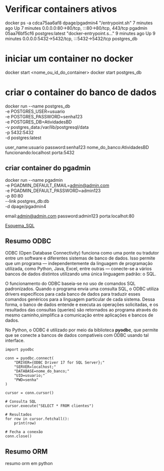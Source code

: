 # Verificar containers ativos

docker ps -a
cdca75aa6af8 dpage/pgadmin4 "/entrypoint.sh" 7 minutes ago Up 7 minutes 0.0.0.0:80->80/tcp, :::80->80/tcp, 443/tcp pgadmin
05aa76bf5cf6 postgres:latest "docker-entrypoint.s…" 9 minutes ago Up 9 minutes 0.0.0.0:5432->5432/tcp, :::5432->5432/tcp postgres_db

# iniciar um container no docker

docker start <nome_ou_id_do_container>
docker start postgres_db

# criar o container do banco de dados

docker run --name postgres_db \
 -e POSTGRES_USER=usuario \
 -e POSTGRES_PASSWORD=senha123 \
 -e POSTGRES_DB=AtividadesBD \
 -v postgres_data:/var/lib/postgresql/data \
 -p 5432:5432 \
 -d postgres:latest

user_name:usuario
password:senha123
nome_do_banco:AtividadesBD
funcionando:localhost
porta:5432

## criar container do pgadmin

docker run --name pgadmin \
 -e PGADMIN_DEFAULT_EMAIL=admin@admin.com \
 -e PGADMIN_DEFAULT_PASSWORD=admin123 \
 -p 80:80 \
 --link postgres_db:db \
 -d dpage/pgadmin4

email:admin@admin.com
password:admin123
porta:localhot:80

[Esquema_SQL](./esquema_bd.sql)

## Resumo ODBC

ODBC (Open Database Connectivity) funciona como uma ponte ou tradutor entre um software e diferentes sistemas de banco de dados. Isso permite que um programa — independentemente da linguagem de programação utilizada, como Python, Java, Excel, entre outras — conecte-se a vários bancos de dados distintos utilizando uma única linguagem padrão: o SQL.

O funcionamento do ODBC baseia-se no uso de comandos SQL padronizados. Quando o programa envia uma consulta SQL, o ODBC utiliza drivers específicos para cada banco de dados para traduzir esses comandos genéricos para a linguagem particular de cada sistema. Dessa forma, o banco de dados entende e executa as operações solicitadas, e os resultados das consultas (queries) são retornados ao programa através do mesmo caminho,simplifica a comunicação entre aplicações e bancos de dados.

No Python, o ODBC é utilizado por meio da biblioteca **pyodbc**, que permite que se conecte a bancos de dados compatíveis com ODBC usando tal interface.

```
import pyodbc

conn = pyodbc.connect(
    "DRIVER={ODBC Driver 17 for SQL Server};"
    "SERVER=localhost;"
    "DATABASE=nome_do_banco;"
    "UID=usuario;"
    "PWD=senha"
)

cursor = conn.cursor()

# Consulta SQL
cursor.execute("SELECT * FROM clientes")

# Resultados
for row in cursor.fetchall():
    print(row)

# Fecha a conexão
conn.close()

```

## Resumo ORM

resumo orm em python
